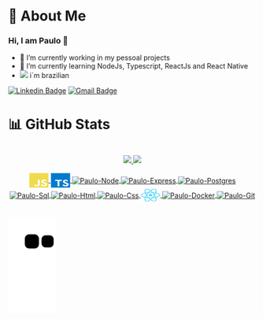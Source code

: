 # 🌌 About Me
### Hi, I am Paulo 👋
- 🔭 I’m currently working in my pessoal projects
- 🌱 I’m currently learning NodeJs, Typescript, ReactJs and React Native
-  <img width="18"  src="https://emojipedia-us.s3.dualstack.us-west-1.amazonaws.com/thumbs/160/twitter/322/flag-brazil_1f1e7-1f1f7.png"/> i´m brazilian <br/>

[![Linkedin Badge](https://img.shields.io/badge/-Paulo%20Henrique-blue?style=flat-square&logo=Linkedin&logoColor=white&link=https://www.linkedin.com/in/tgmarinho/)](https://www.linkedin.com/in/paulohenf7/)
[![Gmail Badge](https://img.shields.io/badge/-paulohensbs@gmail.com-c14438?style=flat-square&logo=Gmail&logoColor=white&link=mailto:paulohensbs@gmail.com)](mailto:paulohensbs@gmail.com)

# 📊 GitHub Stats

<br/>
  <div align="center">
    <a href="https://github.com/PauloHenf?tab=repositories">
    <img height="180em" src="https://github-readme-streak-stats.herokuapp.com/?user=paulohenf&theme=great-gatsby&hide_border=false"/>
    <img height="180em" src="https://github-readme-stats.vercel.app/api/top-langs/?username=paulohenf&theme=great-gatsby&hide_border=false&include_all_commits=true&count_private=true&layout=compact"/>
  </div>
  
  <div style="display: inline_block" align="center"><br>
    <img align="center" alt="Paulo-Js" height="30" width="40" src="https://raw.githubusercontent.com/devicons/devicon/master/icons/javascript/javascript-plain.svg">
    <img align="center" alt="Paulo-Ts" height="30" width="40" src="https://raw.githubusercontent.com/devicons/devicon/master/icons/typescript/typescript-plain.svg">
    <img align="center" alt="Paulo-Node" height="30" width="40" src="https://cdn.jsdelivr.net/gh/devicons/devicon/icons/nodejs/nodejs-original.svg">
    <img align="center" alt="Paulo-Express" height="30" width="40" src="https://img.icons8.com/office/512/express-js.png">
    <img align="center" alt="Paulo-Postgres" height="30" width="40" src="https://cdn.jsdelivr.net/gh/devicons/devicon/icons/postgresql/postgresql-original.svg">
    <img align="center" alt="Paulo-Sql" height="30" width="40" src="https://cdn.jsdelivr.net/gh/devicons/devicon/icons/mysql/mysql-original.svg">
    <img align="center" alt="Paulo-Html" height="30" width="40" src="https://cdn.jsdelivr.net/gh/devicons/devicon/icons/html5/html5-original.svg">
    <img align="center" alt="Paulo-Css" height="30" width="40" src="https://cdn.jsdelivr.net/gh/devicons/devicon/icons/css3/css3-original.svg">
    <img align="center" alt="Paulo-React" height="30" width="40" src="https://raw.githubusercontent.com/devicons/devicon/master/icons/react/react-original.svg">
    <img align="center" alt="Paulo-Docker" height="30" width="40" src="https://cdn.jsdelivr.net/gh/devicons/devicon/icons/docker/docker-original.svg">
    <img align="center" alt="Paulo-Git" height="30" width="40" src="https://cdn.jsdelivr.net/gh/devicons/devicon/icons/git/git-original.svg">
    
    
  </div>
<br/>
  
![snake gif](https://github.com/PauloHenf/PauloHenf/blob/output/github-contribution-grid-snake.svg)
